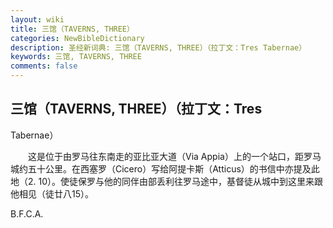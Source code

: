 ```yaml
---
layout: wiki
title: 三馆（TAVERNS, THREE）
categories: NewBibleDictionary
description: 圣经新词典: 三馆（TAVERNS, THREE）（拉丁文：Tres Tabernae）
keywords: 三馆, TAVERNS, THREE
comments: false
---
```


## 三馆（TAVERNS, THREE）（拉丁文：Tres

Tabernae）

　　这是位于由罗马往东南走的亚比亚大道（Via Appia）上的一个站口，距罗马城约五十公里。在西塞罗（Cicero）写给阿提卡斯（Atticus）的书信中亦提及此地（2. 10）。使徒保罗与他的同伴由部丢利往罗马途中，基督徒从城中到这里来跟他相见（徒廿八15）。

B.F.C.A.








